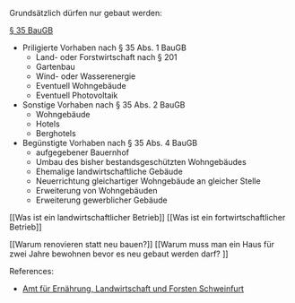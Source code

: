 Grundsätzlich dürfen nur gebaut werden:

[§ 35 BauGB](https://www.gesetze-im-internet.de/bbaug/__35.html)

- Priligierte Vorhaben nach § 35 Abs. 1 BauGB
	- Land- oder Forstwirtschaft nach § 201
	- Gartenbau
	- Wind- oder Wasserenergie
	- Eventuell Wohngebäude
	- Eventuell Photovoltaik
- Sonstige Vorhaben nach § 35 Abs. 2 BauGB
	- Wohngebäude
	- Hotels
	- Berghotels
- Begünstigte Vorhaben nach § 35 Abs. 4 BauGB
	- aufgegebener Bauernhof
	- Umbau des bisher bestandsgeschützten Wohngebäudes
	- Ehemalige landwirtschaftliche Gebäude
	- Neuerrichtung gleichartiger Wohngebäude an gleicher Stelle
	- Erweiterung von Wohngebäuden
	- Erweiterung gewerblicher Gebäude

[[Was ist ein landwirtschaftlicher Betrieb]]
[[Was ist ein fortwirtschaftlicher Betrieb]]

[[Warum renovieren statt neu bauen?]]
[[Warum muss man ein Haus für zwei Jahre bewohnen bevor es neu gebaut werden darf? ]]

References:
- [Amt für Ernährung, Landwirtschaft und Forsten Schweinfurt](https://www.alf-sw.bayern.de/landwirtschaft/177235/index.php)
